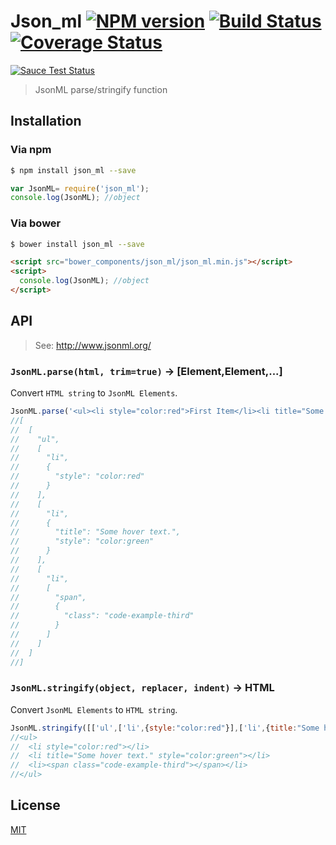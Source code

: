 # Json_ml [![NPM version][npm-image]][npm] [![Build Status][travis-image]][travis] [![Coverage Status][coveralls-image]][coveralls]
[![Sauce Test Status][sauce-image]][sauce]

> JsonML parse/stringify function

## Installation
### Via npm
```bash
$ npm install json_ml --save
```
```js
var JsonML= require('json_ml');
console.log(JsonML); //object
```

### Via bower
```bash
$ bower install json_ml --save
```
```html
<script src="bower_components/json_ml/json_ml.min.js"></script>
<script>
  console.log(JsonML); //object
</script>
```

## API

> See: http://www.jsonml.org/

### `JsonML.parse(html, trim=true)` -> [Element,Element,...]

Convert `HTML string` to `JsonML Elements`.

```js
JsonML.parse('<ul><li style="color:red">First Item</li><li title="Some hover text." style="color:green">Second Item</li><li><span class="code-example-third">Third</span>Item</li></ul>');
//[
//  [
//    "ul",
//    [
//      "li",
//      {
//        "style": "color:red"
//      }
//    ],
//    [
//      "li",
//      {
//        "title": "Some hover text.",
//        "style": "color:green"
//      }
//    ],
//    [
//      "li",
//      [
//        "span",
//        {
//          "class": "code-example-third"
//        }
//      ]
//    ]
//  ]
//]
```

### `JsonML.stringify(object, replacer, indent)` -> HTML

Convert `JsonML Elements` to `HTML string`.

```js
JsonML.stringify([['ul',['li',{style:"color:red"}],['li',{title:"Some hover text.",style:"color:green"}],['li',['span',{class:'code-example-third'}]]]],null,2);
//<ul>
//  <li style="color:red"></li>
//  <li title="Some hover text." style="color:green"></li>
//  <li><span class="code-example-third"></span></li>
//</ul>
```

License
---
[MIT][License]

[License]: http://59naga.mit-license.org/

[sauce-image]: http://soysauce.berabou.me/u/59798/json-ml.svg
[sauce]: https://saucelabs.com/u/59798
[npm-image]:https://img.shields.io/npm/v/json_ml.svg?style=flat-square
[npm]: https://npmjs.org/package/json_ml
[travis-image]: http://img.shields.io/travis/59naga/json-ml.svg?style=flat-square
[travis]: https://travis-ci.org/59naga/json-ml
[coveralls-image]: http://img.shields.io/coveralls/59naga/json-ml.svg?style=flat-square
[coveralls]: https://coveralls.io/r/59naga/json-ml?branch=master
